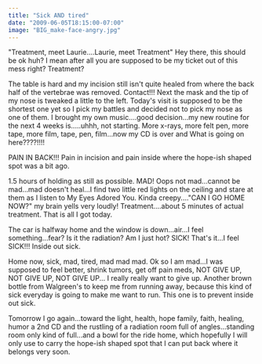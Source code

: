 ```yaml
---
title: "Sick AND tired"
date: "2009-06-05T18:15:00-07:00"
image: "BIG_make-face-angry.jpg"
---
```


"Treatment, meet Laurie....Laurie, meet Treatment" Hey there, this should be ok huh? I mean after all you are supposed to be my ticket out of this mess right? Treatment?

The table is hard and my incision still isn't quite healed from where the back half of the vertebrae was removed. Contact!!! Next the mask and the tip of my nose is tweaked a little to the left. Today's visit is supposed to be the shortest one yet so I pick my battles and decided not to pick my nose as one of them. I brought my own music....good decision...my new routine for the next 4 weeks is.....uhhh, not starting. More x-rays, more felt pen, more tape, more film, tape, pen, film...now my CD is over and What is going on here????!!!!

PAIN IN BACK!!! Pain in incision and pain inside where the hope-ish shaped spot was a bit ago.

1.5 hours of holding as still as possible. MAD! Oops not mad...cannot be mad...mad doesn't heal...I find two little red lights on the ceiling and stare at them as I listen to My Eyes Adored You. Kinda creepy...."CAN I GO HOME NOW?" my brain yells very loudly! Treatment....about 5 minutes of actual treatment. That is all I got today.

The car is halfway home and the window is down...air...I feel something...fear? Is it the radiation? Am I just hot? SICK! That's it...I feel SICK!!! Inside out sick.

Home now, sick, mad, tired, mad mad mad. Ok so I am mad...I was supposed to feel better, shrink tumors, get off pain meds, NOT GIVE UP, NOT GIVE UP, NOT GIVE UP...
I really really want to give up. 
Another brown bottle from Walgreen's to keep me from running away, because this kind of sick everyday is going to make me want to run. This one is to prevent inside out sick. 

Tomorrow I go again...toward the light, health, hope family, faith, healing, humor a 2nd CD and the rustling of a radiation room full of angles...standing room only kind of full...and a bowl for the ride home, which hopefully I will only use to carry the hope-ish shaped spot that I can put back where it belongs very soon.
